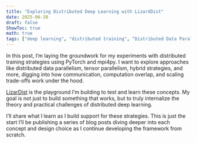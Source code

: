 ```yaml
---
title: "Exploring Distributed Deep Learning with LizardDist"
date: 2025-06-30
draft: false
ShowToc: true
math: true
tags: ["deep learning", "distributed training", "Distributed Data Parallel", "Data Parallel", "Tensor Parallelism"]
---
```


In this post, I’m laying the groundwork for my experiments with distributed training strategies using PyTorch and mpi4py. I want to explore approaches like distributed data parallelism, tensor parallelism, hybrid strategies, and more, digging into how communication, computation overlap, and scaling trade-offs work under the hood.

[LizarDist](https://github.com/adelbennaceur/lizardist) is the playground I’m building to test and learn these concepts. My goal is not just to build something that works, but to truly internalize the theory and practical challenges of distributed deep learning.

I’ll share what I learn as I build support for these strategies. This is just the start I’ll be publishing a series of blog posts diving deeper into each concept and design choice as I continue developing the framework from scratch.

